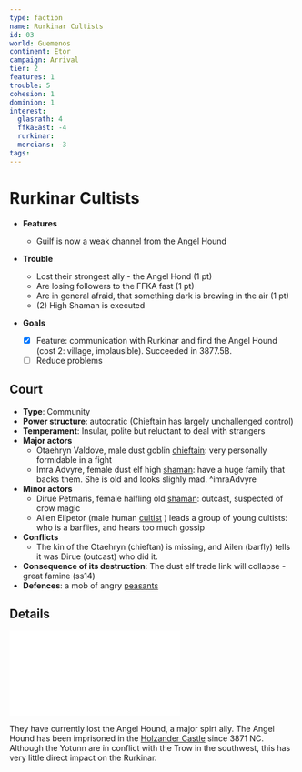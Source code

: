 ```yaml
---
type: faction
name: Rurkinar Cultists
id: 03
world: Guemenos
continent: Etor
campaign: Arrival
tier: 2
features: 1
trouble: 5
cohesion: 1
dominion: 1
interest:
  glasrath: 4
  ffkaEast: -4
  rurkinar: 
  mercians: -3
tags: 
---
```


# Rurkinar Cultists

- **Features**
	- Guilf is now a weak channel from the Angel Hound
- **Trouble**
	- Lost their strongest ally - the Angel Hond (1 pt)
	- Are losing followers to the FFKA fast (1 pt)
	- Are in general afraid, that something dark is brewing in the air (1 pt)
	- (2) High Shaman is executed

- **Goals**
	- [x] Feature: communication with Rurkinar and find the Angel Hound (cost 2: village, implausible). Succeeded in 3877.5B.
	- [ ] Reduce problems

## Court

- **Type**: Community
- **Power structure**: autocratic (Chieftain has largely unchallenged control)
- **Temperament**: Insular, polite but reluctant to deal with strangers
- **Major actors**
	- Otaehryn Valdove, male dust goblin [chieftain](https://open5e.com/monsters/dust-goblin-chieftain): very personally formidable in a fight
	- Imra Advyre, female dust elf high [shaman](https://open5e.com/monsters/junk-shaman): have a huge family that backs them. She is old and looks slighly mad. ^imraAdvyre
- **Minor actors**
	- Dirue Petmaris, female halfling old [shaman](https://open5e.com/monsters/junk-shaman): outcast, suspected of crow magic
	- Ailen Eilpetor (male human [cultist](https://open5e.com/monsters/cultist-a5e) ) leads a group of young cultists: who is a barflies, and hears too much gossip
- **Conflicts**
	- The kin of the Otaehryn (chieftan) is missing, and Ailen (barfly) tells it was Dirue (outcast) who did it. 
- **Consequence of its destruction**: The dust elf trade link will collapse - great famine (ss14)
- **Defences**: a mob of angry [peasants](https://open5e.com/monsters/commoner)

## Details

![Rurkinar, the Brown Eagle](../context/religions.md#Rurkinar)

They have currently lost the Angel Hound, a major spirt ally. The Angel Hound has been imprisoned in the [Holzander Castle](../locations/holzanderCastle.md) since 3871 NC. Although the Yotunn are in conflict with the Trow in the southwest, this has very little direct impact on the Rurkinar.



